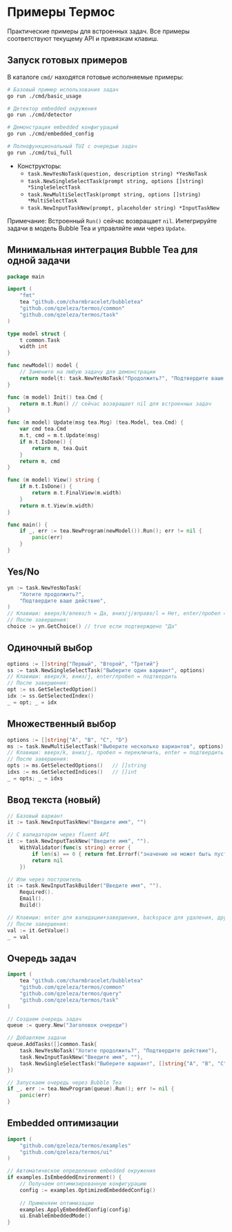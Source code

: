 # Примеры Термос

Практические примеры для встроенных задач. Все примеры соответствуют текущему API и привязкам клавиш.

## Запуск готовых примеров

В каталоге `cmd/` находятся готовые исполняемые примеры:

```bash
# Базовый пример использования задач
go run ./cmd/basic_usage

# Детектор embedded окружения
go run ./cmd/detector

# Демонстрация embedded конфигураций
go run ./cmd/embedded_config

# Полнофункциональный TUI с очередью задач
go run ./cmd/tui_full
```

- Конструкторы:
  - `task.NewYesNoTask(question, description string) *YesNoTask`
  - `task.NewSingleSelectTask(prompt string, options []string) *SingleSelectTask`
  - `task.NewMultiSelectTask(prompt string, options []string) *MultiSelectTask`
  - `task.NewInputTaskNew(prompt, placeholder string) *InputTaskNew`

Примечание: Встроенный `Run()` сейчас возвращает `nil`. Интегрируйте задачи в модель Bubble Tea и управляйте ими через `Update`.

## Минимальная интеграция Bubble Tea для одной задачи

```go
package main

import (
    "fmt"
    tea "github.com/charmbracelet/bubbletea"
    "github.com/qzeleza/termos/common"
    "github.com/qzeleza/termos/task"
)

type model struct {
    t common.Task
    width int
}

func newModel() model {
    // Замените на любую задачу для демонстрации
    return model{t: task.NewYesNoTask("Продолжить?", "Подтвердите ваше действие"), width: 60}
}

func (m model) Init() tea.Cmd {
    return m.t.Run() // сейчас возвращает nil для встроенных задач
}

func (m model) Update(msg tea.Msg) (tea.Model, tea.Cmd) {
    var cmd tea.Cmd
    m.t, cmd = m.t.Update(msg)
    if m.t.IsDone() {
        return m, tea.Quit
    }
    return m, cmd
}

func (m model) View() string {
    if m.t.IsDone() {
        return m.t.FinalView(m.width)
    }
    return m.t.View(m.width)
}

func main() {
    if _, err := tea.NewProgram(newModel()).Run(); err != nil {
        panic(err)
    }
}
```

## Yes/No

```go
yn := task.NewYesNoTask(
    "Хотите продолжить?",
    "Подтвердите ваше действие",
)
// Клавиши: вверх/k/влево/h = Да, вниз/j/вправо/l = Нет, enter/пробел = подтвердить, q/esc/ctrl+c = отмена
// После завершения:
choice := yn.GetChoice() // true если подтверждено "Да"
```

## Одиночный выбор

```go
options := []string{"Первый", "Второй", "Третий"}
ss := task.NewSingleSelectTask("Выберите один вариант", options)
// Клавиши: вверх/k, вниз/j, enter/пробел = подтвердить
// После завершения:
opt := ss.GetSelectedOption()
idx := ss.GetSelectedIndex()
_ = opt; _ = idx
```

## Множественный выбор

```go
options := []string{"A", "B", "C", "D"}
ms := task.NewMultiSelectTask("Выберите несколько вариантов", options)
// Клавиши: вверх/k, вниз/j, пробел = переключить, enter = подтвердить
// После завершения:
opts := ms.GetSelectedOptions()   // []string
idxs := ms.GetSelectedIndices()   // []int
_ = opts; _ = idxs
```

## Ввод текста (новый)

```go
// Базовый вариант
it := task.NewInputTaskNew("Введите имя", "")

// С валидатором через fluent API
it := task.NewInputTaskNew("Введите имя", "").
    WithValidator(func(s string) error {
        if len(s) == 0 { return fmt.Errorf("значение не может быть пустым") }
        return nil
    })

// Или через построитель
it := task.NewInputTaskBuilder("Введите имя", "").
    Required().
    Email().
    Build()

// Клавиши: enter для валидации+завершения, backspace для удаления, другие клавиши добавляют символы
// После завершения:
val := it.GetValue()
_ = val
```

## Очередь задач

```go
import (
    tea "github.com/charmbracelet/bubbletea"
    "github.com/qzeleza/termos/common"
    "github.com/qzeleza/termos/query"
    "github.com/qzeleza/termos/task"
)

// Создаем очередь задач
queue := query.New("Заголовок очереди")

// Добавляем задачи
queue.AddTasks([]common.Task{
    task.NewYesNoTask("Хотите продолжить?", "Подтвердите действие"),
    task.NewInputTaskNew("Введите имя", ""),
    task.NewSingleSelectTask("Выберите вариант", []string{"A", "B", "C"}),
})

// Запускаем очередь через Bubble Tea
if _, err := tea.NewProgram(queue).Run(); err != nil {
    panic(err)
}
```

## Embedded оптимизации

```go
import (
    "github.com/qzeleza/termos/examples"
    "github.com/qzeleza/termos/ui"
)

// Автоматическое определение embedded окружения
if examples.IsEmbeddedEnvironment() {
    // Получаем оптимизированную конфигурацию
    config := examples.OptimizedEmbeddedConfig()
    
    // Применяем оптимизации
    examples.ApplyEmbeddedConfig(config)
    ui.EnableEmbeddedMode()
}
